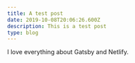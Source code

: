 ```yaml
---
title: A test post
date: 2019-10-08T20:06:26.600Z
description: This is a test post
type: blog
---
```


I love everything about Gatsby and Netlify.
